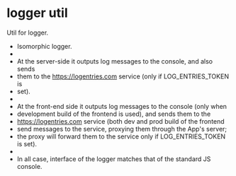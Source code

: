 # logger util
Util for logger.

 * Isomorphic logger.
 *
 * At the server-side it outputs log messages to the console, and also sends
 * them to the https://logentries.com service (only if LOG_ENTRIES_TOKEN is
 * set).
 *
 * At the front-end side it outputs log messages to the console (only when
 * development build of the frontend is used), and sends them to the
 * https://logentries.com service (both dev and prod build of the frontend
 * send messages to the service, proxying them through the App's server;
 * the proxy will forward them to the service only if LOG_ENTRIES_TOKEN is set).
 *
 * In all case, interface of the logger matches that of the standard JS console.

